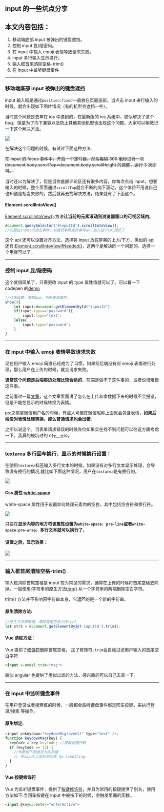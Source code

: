 ## input 的一些坑点分享

## 本文内容包括：

1. 移动端底部 input 被弹出的键盘遮挡。
2. 控制 input 显/隐密码。
3. 在 input 中输入 emoji 表情导致请求失败。
4. input 多行输入显示换行。
5. 输入框首尾清除空格-trim()
6. 在 input 中监听键盘事件

---

### 移动端底部 input 被弹出的键盘遮挡

input 输入框是通过`position:fixed`一直放在页面底部，当点击 input 进行输入的时候，就会出现如下图片情况（有的机型会遮挡一些）。

当时这个问题是去年在 ios 中遇到的，在最新版的 ios 系统中，貌似解决了这个 bug，但是为了向下兼容以及防止其他其他机型也出现这个问题，大家可以稍微记一下这个解决方法。

![](https://github.com/OBKoro1/articleImg_src/blob/master/juejin/16353072dcc21218?w=586&h=1038&f=jpeg&s=48097?raw=true)

在解决这个问题的时候，有试过下面这种方法:

~~在 input 的 focus 事件中，开启一个定时器，然后每隔 300 毫秒进行一次 document.body.scrollTop=document.body.scrollHeight 的调整，运行 3 次即可。~~

当时还以为解决了，但是当你底部评论区还有很多内容，你每次点击 input，想要输入的时候，整个页面通过`scrollTop`就会不断的向下滚动，这个体验不用说自己也知道是相当失败的，然后就再去找解决方法，结果就有了下面这个。

#### Element.scrollIntoView()

[Element.scrollIntoView()](https://developer.mozilla.org/zh-CN/docs/Web/API/Element/scrollIntoView):方法**让当前的元素滚动到浏览器窗口的可视区域内**。

```js
document.querySelector('#inputId').scrollIntoView();
//只要在input的点击事件，或者获取焦点的事件中，加入这个api就好了
```

这个 api 还可以设置对齐方法，选择将 input 放在屏幕的上方/下方，类似的 api 还有:[Element.scrollIntoViewIfNeeded()](https://developer.mozilla.org/zh-CN/docs/Web/API/Element/scrollIntoViewIfNeeded)，这两个是解决同一个问题的，选择一个用就可以了。

---

### 控制 input 显/隐密码

这个就很简单了，只需更改 input 的 type 属性值就可以了。可以看一下 codepen 的[demo](https://codepen.io/OBKoro1/pen/VxxgyG)

```js
//点击函数，获取dom，判断更改属性。
show(){
    let input=document.getElementById("inputId");
    if(input.type=="password"){
        input.type='text';
    }else{
        input.type='password';
    }
}
```

---

### 在 input 中输入 emoji 表情导致请求失败

现在用户输入 emoji 简直已经成为了习惯，如果前后端没有对 emoji 表情进行处理，那么用户在上传的时候，就会请求失败。

**通常这个问题是后端那边处理比较合适的**，前端是做不了这件事的，或者说很难做这件事。

之前看过一篇[文章](https://www.bbsmax.com/A/nAJvkxjY5r/)，这个文章里面讲了怎么在上传和拿数据下来的时候不会报错，但是不能在显示的时候转换为表情。

ps:之前拿微信用户名的时候，有些人可能在微信昵称上面就会包含表情，**如果后端没对表情处理转换，那么普通请求也会出错**。

之所以说这个，当表单请求错误的时候各位如果实在找不到问题可以往这方面考虑一下，我真的被坑过的 o(╥﹏╥)o。

---

### textarea 多行回车换行，显示的时候换行设置：

在使用`textarea`标签输入多行文本的时候，如果没有对多行文本显示处理，会导致没有换行的情况,就比如下面这种情况，用户在`textarea`是有换行的。

![](https://github.com/OBKoro1/articleImg_src/blob/master/juejin/1635388bf4dca899?w=420&h=531&f=jpeg&s=223202?raw=true)

#### Css 属性:[white-space](http://www.w3school.com.cn/cssref/pr_text_white-space.asp)

white-space 属性用于设置如何处理元素内的空白，其中包括空白符和换行符。

![](https://github.com/OBKoro1/articleImg_src/blob/master/juejin/16353927aec80539?w=613&h=240&f=jpeg&s=103831?raw=true)

只要在**显示内容的地方将该属性设置为`white-space: pre-line`或者`white-space:pre-wrap`，多行文本就可以换行了**。

#### 设置之后，显示效果：

![](https://github.com/OBKoro1/articleImg_src/blob/master/juejin/1635d9d75136f6d8?w=419&h=506&f=png&s=128663?raw=true)

---

### 输入框首尾清除空格-trim()

输入框清除首尾空格是 input 较为常见的需求，通常在上传的时候将首尾空格去除掉。一般使用:字符串的原生方法[trim()](https://developer.mozilla.org/zh-CN/docs/Web/JavaScript/Reference/Global_Objects/String/Trim) 从一个字符串的两端删除空白字符。

trim() 方法并不影响原字符串本身，它返回的是一个新的字符串。

#### 原生清除方法:

```js
//原生方法获取值，清除首尾空格上传str2
let str2 = document.getElementById('inputId').trim();
```

#### Vue 清除方法：

Vue 提供了[修饰符](https://cn.vuejs.org/v2/guide/forms.html#trim)删除首尾空格， 加了修饰符`.trim`会自动过滤用户输入的首尾空白字符

```html
<input v-model.trim="msg">
```

貌似 angular 也提供了类似过滤的方法，感兴趣的可以自己去查一下。

---

### 在 input 中监听键盘事件

在用户登录或者搜索框的时候，一般都会监听键盘事件绑定回车按键，来执行登录/搜索 等操作。

#### 原生绑定:

```js
<input onkeydown="keydownMsg(event)" type="text" />;
function keydownMsg(key) {
  keyCode = key.keyCode; //获取按键代码
  if (keyCode == 13) {
    //判断按下的是否为回车键
    // 在input上监听到回车 do something
  }
}
```

#### Vue 按键修饰符

Vue 为监听键盘事件，提供了[按键修饰符](https://cn.vuejs.org/v2/guide/events.html#%E6%8C%89%E9%94%AE%E4%BF%AE%E9%A5%B0%E7%AC%A6)，并且为常用的按键提供了别名，使用方法如下:当回车按键在 input 中被按下的时候，会触发里面的函数。

```html
<input @keyup.enter="enterActive">
```

